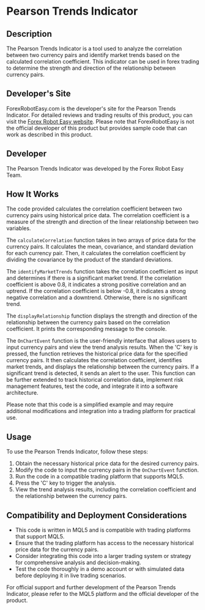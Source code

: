 # Pearson Trends Indicator

## Description
The Pearson Trends Indicator is a tool used to analyze the correlation between two currency pairs and identify market trends based on the calculated correlation coefficient. This indicator can be used in forex trading to determine the strength and direction of the relationship between currency pairs.

## Developer's Site
ForexRobotEasy.com is the developer's site for the Pearson Trends Indicator. For detailed reviews and trading results of this product, you can visit the [Forex Robot Easy website](https://forexroboteasy.com/forex-robot-review/pearson-trends-indicator-review-forex-software-analysis/). Please note that ForexRobotEasy is not the official developer of this product but provides sample code that can work as described in this product.

## Developer
The Pearson Trends Indicator was developed by the Forex Robot Easy Team.

## How It Works
The code provided calculates the correlation coefficient between two currency pairs using historical price data. The correlation coefficient is a measure of the strength and direction of the linear relationship between two variables.

The `calculateCorrelation` function takes in two arrays of price data for the currency pairs. It calculates the mean, covariance, and standard deviation for each currency pair. Then, it calculates the correlation coefficient by dividing the covariance by the product of the standard deviations.

The `identifyMarketTrends` function takes the correlation coefficient as input and determines if there is a significant market trend. If the correlation coefficient is above 0.8, it indicates a strong positive correlation and an uptrend. If the correlation coefficient is below -0.8, it indicates a strong negative correlation and a downtrend. Otherwise, there is no significant trend.

The `displayRelationship` function displays the strength and direction of the relationship between the currency pairs based on the correlation coefficient. It prints the corresponding message to the console.

The `OnChartEvent` function is the user-friendly interface that allows users to input currency pairs and view the trend analysis results. When the 'C' key is pressed, the function retrieves the historical price data for the specified currency pairs. It then calculates the correlation coefficient, identifies market trends, and displays the relationship between the currency pairs. If a significant trend is detected, it sends an alert to the user. This function can be further extended to track historical correlation data, implement risk management features, test the code, and integrate it into a software architecture.

Please note that this code is a simplified example and may require additional modifications and integration into a trading platform for practical use.

## Usage
To use the Pearson Trends Indicator, follow these steps:
1. Obtain the necessary historical price data for the desired currency pairs.
2. Modify the code to input the currency pairs in the `OnChartEvent` function.
3. Run the code in a compatible trading platform that supports MQL5.
4. Press the 'C' key to trigger the analysis.
5. View the trend analysis results, including the correlation coefficient and the relationship between the currency pairs.

## Compatibility and Deployment Considerations
- This code is written in MQL5 and is compatible with trading platforms that support MQL5.
- Ensure that the trading platform has access to the necessary historical price data for the currency pairs.
- Consider integrating this code into a larger trading system or strategy for comprehensive analysis and decision-making.
- Test the code thoroughly in a demo account or with simulated data before deploying it in live trading scenarios.

For official support and further development of the Pearson Trends Indicator, please refer to the MQL5 platform and the official developer of the product.
